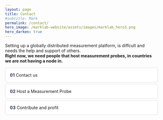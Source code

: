```yaml
---
layout: page
title: Contact
#subtitle: Mark
permalink: /contact/
hero_image: /marklab-website/assets/images/marklab_hero3.png
hero_darken: true
---
```


Setting up a globally distributed measurement platform, is diffcult and needs the help and support of others.<br>
**Right now, we need people that host measurement probes, in countries we are not having a node in.**  

<!-- Accordion Section -->
<div class="container">
    <div class="accordion">
        <div class="accordion-header" onclick="toggleAccordion(1)">
            <span class="has-text-info has-text-weight-bold">01</span> Contact us
        </div>
        <div class="accordion-content" id="content-1">
            <p>Contact us (<a href="mailto:marklab@informatik.uni-wuerzburg.de">marklab@informatik.uni-wuerzburg.de</a>), providing your contact details and the location (city, country) where you could host a measurement node.</p>
        </div>
        <div class="accordion-header" onclick="toggleAccordion(2)">
            <span class="has-text-info has-text-weight-bold">02</span> Host a Measurement Probe
        </div>
        <div class="accordion-content" id="content-2">
            <p>We will send you a probe device, and you can install it at your location. The node connets to our VPN and only performs measurements in the mobile network.</p>
        </div>
        <div class="accordion-header" onclick="toggleAccordion(3)">
            <span class="has-text-info has-text-weight-bold">03</span> Contribute and profit
        </div>
        <div class="accordion-content" id="content-3">
            <p>By hosting a probe, you contribute to network measurement research and get early insights into our findings.</p>
        </div>
    </div>
</div>

<style>
.accordion-content {
    display: none;
    padding: 10px;
    background-color: #f5f5f5;
    border-radius: 5px;
}
.accordion-header {
    cursor: pointer;
    padding: 15px;
    background-color: white;
    border: 1px solid #ddd;
    border-radius: 5px;
    margin-bottom: 5px;
}
.accordion-header:hover {
    background-color: #f0f0f0;
}

.accordion-header span {
    color: #2e3447;  /* Change to your desired color */
    font-weight: bold;
}

</style>

<script>
function toggleAccordion(id) {
    var content = document.getElementById("content-" + id);
    content.style.display = content.style.display === "block" ? "none" : "block";
}
</script>